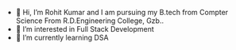 - 👋 Hi, I’m Rohit Kumar and I am pursuing my B.tech from Compter Science From R.D.Engineering College, Gzb.. 
- 👀 I’m interested in Full Stack Development
- 🌱 I’m currently learning DSA



<!---
rohitkumar7011/rohitkumar7011 is a ✨ special ✨ repository because its `README.md` (this file) appears on your GitHub profile.
You can click the Preview link to take a look at your changes.
--->
